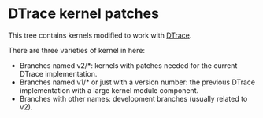 # DTrace kernel patches

This tree contains kernels modified to work with [DTrace](https://github.com/oracle/dtrace-utils).

There are three varieties of kernel in here:

- Branches named v2/*: kernels with patches needed for the current DTrace implementation.
- Branches named v1/* or just with a version number: the previous DTrace implementation with a large kernel module component.
- Branches with other names: development branches (usually related to v2).
